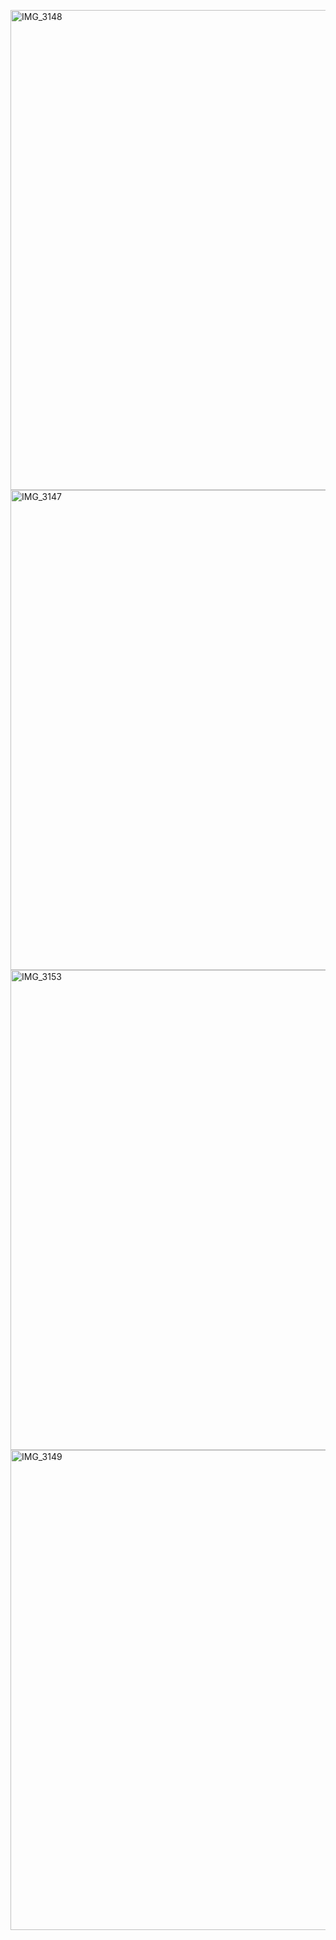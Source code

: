 <a href="http://sivigik.com/wp-content/uploads/2016/02/IMG_3148.jpg" rel="attachment wp-att-584"><img class="aligncenter wp-image-584 size-large" src="http://sivigik.com/wp-content/uploads/2016/02/IMG_3148-1024x768.jpg" alt="IMG_3148" width="1024" height="768" /></a> <a href="http://sivigik.com/wp-content/uploads/2016/02/IMG_3147.jpg" rel="attachment wp-att-583"><img class="aligncenter wp-image-583 size-large" src="http://sivigik.com/wp-content/uploads/2016/02/IMG_3147-1024x768.jpg" alt="IMG_3147" width="1024" height="768" /></a><a href="http://sivigik.com/wp-content/uploads/2016/02/IMG_3153.jpg" rel="attachment wp-att-586"><img class="aligncenter wp-image-586 size-large" src="http://sivigik.com/wp-content/uploads/2016/02/IMG_3153-1024x768.jpg" alt="IMG_3153" width="1024" height="768" /></a><a href="http://sivigik.com/wp-content/uploads/2016/02/IMG_3149-1.jpg" rel="attachment wp-att-587"><img class="aligncenter wp-image-587 size-large" src="http://sivigik.com/wp-content/uploads/2016/02/IMG_3149-1-1024x768.jpg" alt="IMG_3149" width="1024" height="768" /></a>